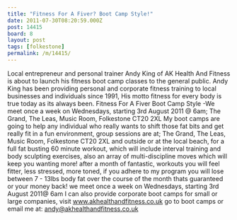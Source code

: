 ```yaml
---
title: "Fitness For A Fiver? Boot Camp Style!"
date: 2011-07-30T08:20:59.000Z
post: 14415
board: 8
layout: post
tags: [folkestone]
permalink: /m/14415/
---
```

Local entrepreneur and personal trainer Andy King of AK Health And Fitness is about to launch his fitness boot camp classes to the general public.
Andy King has been providing personal and corporate fitness training to local businesses and individuals since 1991, His motto fitness for every body is true today as its always been.
Fitness For A Fiver  Boot Camp Style -We meet once a week on Wednesdays, starting 3rd August 2011 @ 6am; The Grand, The Leas, Music Room, Folkestone CT20 2XL 
My boot camps are going to help any individual who really wants to shift those fat bits and get really fit in a fun environment, group sessions are at; The Grand, The Leas, Music Room, Folkestone CT20 2XL and outside or at the local beach, for a full fat busting 60 minute workout, which will include interval training and body sculpting exercises, also an array of multi-discipline moves which will keep you wanting more! after a month of fantastic, workouts you will feel fitter, less stressed, more toned, if you adhere to my program you will lose between 7 - 13lbs body fat over the course of the month thats guaranteed or your money back! we meet once a week on Wednesdays, starting 3rd August 2011@ 6am
I can also provide corporate boot camps for small or large companies, visit www.akhealthandfitness.co.uk go to boot camps or email me at: andy@akhealthandfitness.co.uk
